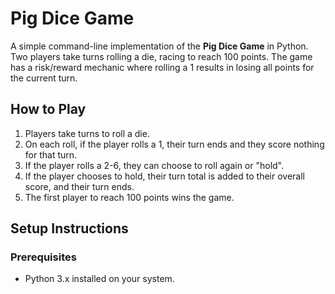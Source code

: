 # Pig Dice Game

A simple command-line implementation of the **Pig Dice Game** in Python. Two players take turns rolling a die, racing to reach 100 points. The game has a risk/reward mechanic where rolling a 1 results in losing all points for the current turn.

## How to Play

1. Players take turns to roll a die.
2. On each roll, if the player rolls a 1, their turn ends and they score nothing for that turn.
3. If the player rolls a 2-6, they can choose to roll again or "hold".
4. If the player chooses to hold, their turn total is added to their overall score, and their turn ends.
5. The first player to reach 100 points wins the game.

## Setup Instructions

### Prerequisites

- Python 3.x installed on your system.


